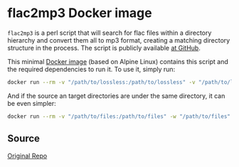 # flac2mp3 Docker image

`flac2mp3` is a perl script that will search for flac files within a directory hierarchy and convert them all to mp3 format, creating a
matching directory structure in the process. The script is publicly available [at GitHub](https://github.com/robinbowes/flac2mp3).

This minimal [Docker image](https://github.com/hlfernandez/flac2mp3-docker) (based on Alpine Linux) contains this script and the required dependencies to run it. To use it, simply run:

```bash
docker run --rm -v "/path/to/lossless:/path/to/lossless" -v "/path/to/lossy:/path/to/lossy" hlfernandez/flac2mp3 flac2mp3.pl /path/to/lossless /path/to/lossy
```

And if the source an target directories are under the same directory, it can be even simpler:

```bash
docker run --rm -v "/path/to/files:/path/to/files" -w "/path/to/files" hlfernandez/flac2mp3 flac2mp3.pl lossless lossy
```

## Source

[Original Repo](https://github.com/hlfernandez/flac2mp3-docker)
